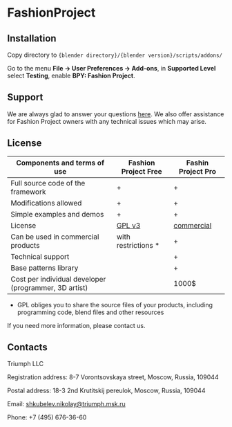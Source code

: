 # FashionProject

## Installation
Copy directory to `{blender directory}/{blender version}/scripts/addons/`
  
Go to the menu __File -> User Preferences -> Add-ons__, in __Supported Level__ select __Testing__, enable __BPY: Fashion Project__.
 
## Support
We are always glad to answer your questions [here](https://github.com/TriumphLLC/FashionProject/issues). We also offer assistance for Fashion Project owners with any technical issues which may arise.

## License

| Components and terms of use                           | Fashion Project Free | Fashin Project Pro |
|-------------------------------------------------------|----------------------|--------------------|
| Full source code of the framework                     |           +          |          +         |
| Modifications allowed                                 |           +          |          +         |
| Simple examples and demos                             |           +          |          +         |
| License                                               |        [GPL v3](https://github.com/TriumphLLC/FashionProject/blob/master/LICENSE)       |     [commercial](https://github.com/TriumphLLC/FashionProject/blob/master/License%20Agreement/Fashion_Project_Pro_License_en.pdf)     |
| Can be used in commercial products                    |  with restrictions * |          +         |
| Technical support                                     |                      |          +         |
| Base patterns library                                 |                      |          +         |
| Cost per individual developer (programmer, 3D artist) |                      |        1000$       |

* GPL obliges you to share the source files of your products, including programming code, blend files and other resources

If you need more information, please contact us.

## Contacts
Triumph LLC

Registration address: 8-7 Vorontsovskaya street, Moscow, Russia, 109044

Postal address: 18-3 2nd Krutitskij pereulok, Moscow, Russia, 109044

Email: shkubelev.nikolay@triumph.msk.ru

Phone: +7 (495) 676-36-60
